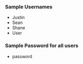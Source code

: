 ### Sample Usernames

- Justin
- Sean
- Shane
- User

### Sample Password for all users

- password
